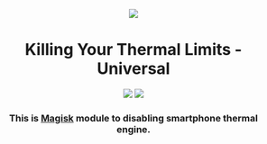 <!-- 
================================================================================================================
Name        : Killing Your Thermal Limits - Universal
Version     : 1.0
Author      : SuperrZiroo X Frln
Telegram    : https://t.me/SzProjectt
================================================================================================================
-->
<p align="center">
  <img src="https://github.com/user-attachments/assets/7f39a1c1-b264-4a77-8c24-47d508eb4761">
</p>

<h1 align="center">Killing Your Thermal Limits - Universal</h1>

<div align="center">
    <img src="https://img.shields.io/badge/Updated-2023/11/30-blue.svg?longCache=true&style=popout-round"/>
    <img src="https://img.shields.io/badge/Magisk-Module-green.svg?longCache=true&style=flat-round"/>
    <h3>
        This is <a href="https://github.com/topjohnwu/Magisk">Magisk</a> module to disabling smartphone thermal engine. 
    </h3>
</div>
